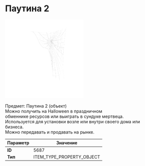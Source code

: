 # Паутина 2

![Item Image](../img/5687.webp?raw=true)

Предмет: Паутина 2 (объект)<br>Можно получить на Halloween в праздничном<br>обменнике ресурсов или выиграть в сундуке мертвеца.<br>Используется для установки возле или внутри своего дома или бизнеса.<br>Можно передавать и продавать на рынке.


| Параметр | Значение |
|----------|----------|
| **ID** | 5687 |
| **Тип** | ITEM_TYPE_PROPERTY_OBJECT |

